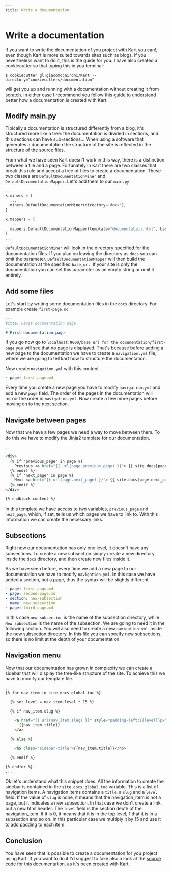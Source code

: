 ```yaml
---
title: Write a documentation
---
```

# Write a documentation

If you want to write the documentation of you project with Kart you can!, even though Kart is more suited towards sites such as blogs. If you nevertheless want to do it, this is the guide for you. I have also created a cookiecutter so that typing this in you terminal:

```shell-session
$ cookiecutter gl:giacomocaironi/Kart --directory="cookiecutters/documentation"
```

will get you up and running with a documentation without creating it from scratch. In either case I recommend you follow this guide to understand better how a documentation is created with Kart.

## Modify main.py

Tipically a documentation is structured differently from a blog, it's structured more like a tree: the documentation is divided in sections, and this sections can have sub-sections... When using a software that generates a documentation the structure of the site is reflected in the structure of the source files.

From what we have seen Kart doesn't work in this way, there is a distinction between a file and a page. Fortunately in Kart there are two classes that break this rule and accept a tree of files to create a documentation. These two classes are ``DefaultDocumentationMiner`` and ``DefaultDocumentationMapper``. Let's add them to our ``main.py``

```python
...
k.miners = [
  ...
  miners.DefaultDocumentationMiner(directory='docs'),
]

k.mappers = [
  ...
  mappers.DefaultDocumentationMapper(template="documentation.html", base_url='base_url_for_the_documentation')
]
...
```

``DefaultDocumentationMiner`` will look in the directory specified for the documentation files. If you plan on leaving the directory as ``docs`` you can omit the parameter. ``DefaultDocumentationMapper`` will then build the documentation at the specified ``base_url``. If your site is only the documentation you can set this parameter as an empty string or omit it entirely.


## Add some files

Let's start by writing some documentation files in the ``docs`` directory. For example create ``first-page.md``

```markdown
---
title: First documentation page
---
# First documentation page
```

If you go now go to ``localhost:9000/base_url_for_the_documentation/first-page`` you will see that no page is displayed. That's because before adding a new page to the documentation we have to create a ``navigation.yml`` file, where we are going to tell kart how to structure the documentation.

Now create ``navigation.yml`` with this content

```yaml
- page: first-page.md
```

Every time you create a new page you have to modify ``navigation.yml`` and add a new ``page`` field. The order of the pages in the documentation will mirror the order in ``navigation.yml``. Now create a few more pages before moving on to the next section.

## Navigate between pages

Now that we have a few pages we need a way to move between them. To do this we have to modify the Jinja2 template for our documentation.

```html
...

<div>
  {% if 'previous_page' in page %}
    Previous <a href="{{ url(page.previous_page) }}"> {{ site.docs[page.previous_page].title }} </a>
  {% endif %}
  {% if 'next_page' in page %}
    Next <a href="{{ url(page.next_page) }}"> {{ site.docs[page.next_page].title }} </a>
  {% endif %}
</div>

{% endblock content %}
```

In this template we have access to two variables, ``previous_page`` and ``next_page``, which, if set, tells us which pages we have to link to. With this information we can create the necessary links.

## Subsections

Right now our documentation has only one level, it doesn't have any subsections. To create a new subsection simply create a new directory inside the ``docs`` directory, and then create new files inside it.

As we have seen before, every time we add a new page to our documentation we have to modify ``navigation.yml``. In this case we have added a section, not a page, thus the syntax will be slightly different.

```yaml
- page: first-page.md
- page: second-page.md
- section: new-subsection
  name: New subsection
- page: third-page.md
```

In this case ``new-subsection`` is the name of the subsection directory, while ``New subsection`` is the name of the subsection. We are going to need it in the following section. You will also need to create a new ``navigation.yml`` inside the new subsection directory. In this file you can specify new subsections, so there is no limit at the depth of your documentation.

## Navigation menu

Now that our documentation has grown in complexity we can create a sidebar that will display the tree-like structure of the site. To achieve this we have to modify our template file.

```html
...
{% for nav_item in site.docs_global_toc %}

  {% set level = nav_item.level * 15 %}

  {% if nav_item.slug %}

    <a href="{{ url(nav_item.slug) }}" style="padding-left:{{level}}px">
      {{nav_item.title}}
    </a>

  {% else %}

    <h5 class='sidebar-title'>{{nav_item.title}}</h5>

  {% endif %}

{% endfor %}
...
```

Ok let's understand what this snippet does. All the information to create the sidebar is contained in the ``site.docs_global_toc`` variable. This is a list of navigation items. A navigation items contains a ``title``, a ``slug`` and a ``level`` field. If the value of ``slug`` is none, it means that the navigation_item is not a page, but it indicates a new subsection. In that case we don't create a link, but a new html header. The ``level`` field is the section depth of the navigation_item. If it is 0, it means that it is in the top level, 1 that it is in a subsection and so on. In this particular case we multiply it by 15 and use it to add padding to each item.

## Conclusion

You have seen that is possible to create a documentation for you project using Kart. If you want to do it I'd suggest to take also a look at the [source code](https://gitlab.com/giacomocaironi/Kart/-/tree/master/docs) for this documentation, as it's been created with Kart.
